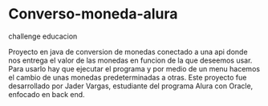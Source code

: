 # Converso-moneda-alura
challenge educacion

Proyecto en java de conversion de monedas conectado a una api donde nos entrega el valor de las monedas en funcion de la que deseemos usar.
Para usarlo hay que ejecutar el programa y por medio de un menu hacemos el cambio de unas monedas predeterminadas a otras.
Este proyecto fue desarrollado por Jader Vargas, estudiante del programa Alura con Oracle, enfocado en back end.
